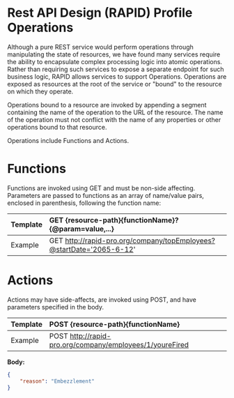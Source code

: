 ﻿# Rest API Design (RAPID) Profile Operations

Although a pure REST service would perform operations through manipulating the
state of resources, we have found many services require the ability to
encapsulate complex processing logic into atomic operations. Rather than
requiring such services to expose a separate endpoint for such business logic,
RAPID allows services to support Operations. Operations are exposed as resources
at the root of the service or "bound" to the resource on which they operate.

Operations bound to a resource are invoked by appending a segment containing the
name of the operation to the URL of the resource. The name of the operation must
not conflict with the name of any properties or other operations bound to that
resource.

Operations include Functions and Actions.

# Functions

Functions are invoked using GET and must be non-side affecting. Parameters are
passed to functions as an array of name/value pairs, enclosed in parenthesis,
following the function name:

| Template | GET {resource-path}{functionName}?{@param=value,...}                 |
| -------- | :------------------------------------------------------------------- |
| Example  | GET http://rapid-pro.org/company/topEmployees?@startDate='2065-6-12' |

# Actions

Actions may have side-affects, are invoked using POST, and have parameters
specified in the body.

| Template | POST {resource-path}{functionName}                       |
| -------- | :------------------------------------------------------- |
| Example  | POST http://rapid-pro.org/company/employees/1/youreFired |

**Body:**

```json
{
    "reason": "Embezzlement"
}
```
